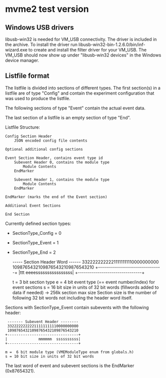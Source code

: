 # mvme2 test version

## Windows USB drivers

libusb-win32 is needed for VM_USB connectivity. The driver is included in the
archive. To install the driver run libusb-win32-bin-1.2.6.0/bin/inf-wizard.exe
to create and install the filter driver for your VM_USB. The VM_USB should now
show up under "libusb-win32 devices" in the Windows device manager.

## Listfile format

The listfile is divided into sections of different types. The first section(s)
in a listfile are of type "Config" and contain the experiment configuration
that was used to produce the listfile.

The following sections of type "Event" contain the actual event data.

The last section of a listfile is an empty section of type "End".


Listfile Structure:

    Config Section Header
        JSON encoded config file contents

    Optional additional config sections

    Event Section Header, contains event type id
        Subevent Header 0, contains the module type
            Module Contents
        EndMarker

        Subevent Header 1, contains the module type
            Module Contents
        EndMarker

    EndMarker (marks the end of the Event section)

    Additional Event Sections

    End Section

Currently defined section types:

* SectionType_Config = 0
* SectionType_Event  = 1
* SectionType_End    = 2

     ----- Section Header Word ------
     33222222222211111111110000000000
     10987654321098765432109876543210
    +--------------------------------+
    |ttt         eeeessssssssssssssss|
    +--------------------------------+
    
    t =  3 bit section type
    e =  4 bit event type (== event number/index) for event sections
    s = 16 bit size in units of 32 bit words (fillwords added to data if needed) -> 256k section max size
    Section size is the number of following 32 bit words not including the header word itself.

Sections with SectionType_Event contain subevents with the following header:

     ------- Subevent Header --------
     33222222222211111111110000000000
     10987654321098765432109876543210
    +--------------------------------+
    |              mmmmmm  ssssssssss|
    +--------------------------------+
    
    m =  6 bit module type (VMEModuleType enum from globals.h)
    s = 10 bit size in units of 32 bit words
 
  The last word of event and subevent sections is the EndMarker (0x87654321).
